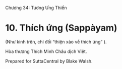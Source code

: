  

Chương 34: Tương Ưng Thiền

# 10\. Thích ứng (Sappàyam)

(Như kinh trên, chỉ đổi “thiện xảo về thích ứng” ).

Hòa thượng Thích Minh Châu dịch Việt.

Prepared for SuttaCentral by Blake Walsh.